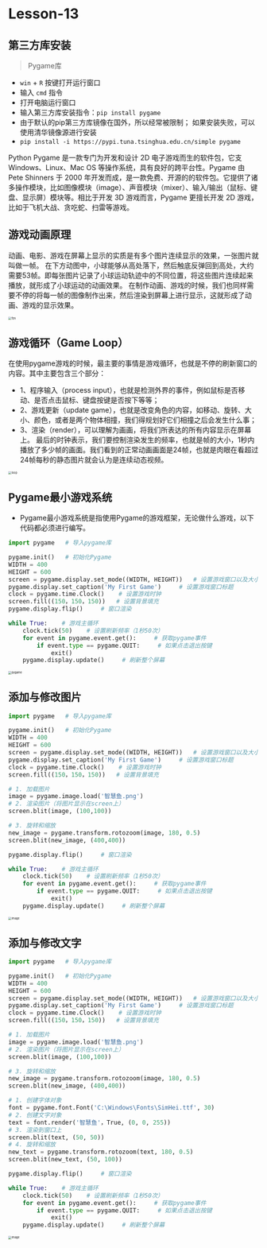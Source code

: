 # **Lesson-13**

## **第三方库安装**

> Pygame库

- `win` + `R` 按键打开运行窗口
- 输入 `cmd` 指令
- 打开电脑运行窗口
- 输入第三方库安装指令：`pip install pygame`
- 由于默认的pip第三方库镜像在国外，所以经常被限制；
如果安装失败，可以使用清华镜像源进行安装
- `pip install -i https://pypi.tuna.tsinghua.edu.cn/simple pygame`

Python Pygame 是一款专门为开发和设计 2D 电子游戏而生的软件包，它支 Windows、Linux、Mac OS 等操作系统，具有良好的跨平台性。Pygame 由  Pete Shinners 于 2000 年开发而成，是一款免费、开源的的软件包。它提供了诸多操作模块，比如图像模块（image）、声音模块（mixer）、输入/输出（鼠标、键盘、显示屏）模块等。相比于开发 3D 游戏而言，Pygame 更擅长开发 2D 游戏，比如于飞机大战、贪吃蛇、扫雷等游戏。

## **游戏动画原理**

动画、电影、游戏在屏幕上显示的实质是有多个图片连续显示的效果，一张图片就叫做一帧。
在下方动图中，小球能够从高处落下，然后触底反弹回到高处，大约需要53帧。即每张图片记录了小球运动轨迹中的不同位置，将这些图片连续起来播放，就形成了小球运动的动画效果。
在制作动画、游戏的时候，我们也同样需要不停的将每一帧的图像制作出来，然后渲染到屏幕上进行显示，这就形成了动画、游戏的显示效果。

<img src='_media/2-13-1.png' alt='fps' style='zoom:40%;'/>

## **游戏循环（Game Loop）**

在使用pygame游戏的时候，最主要的事情是游戏循环，也就是不停的刷新窗口的内容。其中主要包含三个部分：
- 1、程序输入（process input），也就是检测外界的事件，例如鼠标是否移动、是否点击鼠标、键盘按键是否按下等等；
- 2、游戏更新（update game），也就是改变角色的内容，如移动、旋转、大小、颜色，或者是两个物体相撞，我们得规划好它们相撞之后会发生什么事；
- 3、渲染（render），可以理解为画画，将我们所表达的所有内容显示在屏幕上。
最后的时钟表示，我们要控制渲染发生的频率，也就是帧的大小，1秒内播放了多少帧的画面。我们看到的正常动画画面是24帧，也就是肉眼在看超过24帧每秒的静态图片就会认为是连续动态视频。

<img src='_media/2-13-2.png' alt='loop' style='zoom:40%;'/>

## **Pygame最小游戏系统**

- Pygame最小游戏系统是指使用Pygame的游戏框架，无论做什么游戏，以下代码都必须进行编写。

```python
import pygame   # 导入pygame库

pygame.init()   # 初始化Pygame
WIDTH = 400
HEIGHT = 600
screen = pygame.display.set_mode((WIDTH, HEIGHT))   # 设置游戏窗口以及大小
pygame.display.set_caption('My First Game')     # 设置游戏窗口标题
clock = pygame.time.Clock()    # 设置游戏时钟
screen.fill((150，150，150))   # 设置背景填充
pygame.display.flip()     # 窗口渲染

while True:    # 游戏主循环
    clock.tick(50)    # 设置刷新频率（1秒50次）
    for event in pygame.event.get():     # 获取pygame事件
        if event.type == pygame.QUIT:     # 如果点击退出按键
            exit()
    pygame.display.update()     # 刷新整个屏幕
```

<img src='_media/2-13-3.png' alt='pygame' style='zoom:40%;'/>

## **添加与修改图片**

```python
import pygame   # 导入pygame库

pygame.init()   # 初始化Pygame
WIDTH = 400
HEIGHT = 600
screen = pygame.display.set_mode((WIDTH, HEIGHT))   # 设置游戏窗口以及大小
pygame.display.set_caption('My First Game')     # 设置游戏窗口标题
clock = pygame.time.Clock()    # 设置游戏时钟
screen.fill((150，150，150))   # 设置背景填充

# 1. 加载图片
image = pygame.image.load('智慧鱼.png')
# 2. 渲染图片（将图片显示在screen上）
screen.blit(image, (100,100))

# 3. 旋转和缩放
new_image = pygame.transform.rotozoom(image, 180, 0.5)
screen.blit(new_image, (400,400))

pygame.display.flip()     # 窗口渲染

while True:    # 游戏主循环
    clock.tick(50)    # 设置刷新频率（1秒50次）
    for event in pygame.event.get():     # 获取pygame事件
        if event.type == pygame.QUIT:     # 如果点击退出按键
            exit()
    pygame.display.update()     # 刷新整个屏幕
```

<img src='_media/2-13-4.png' alt='image' style='zoom:40%;'/>

## **添加与修改文字**

```python
import pygame   # 导入pygame库

pygame.init()   # 初始化Pygame
WIDTH = 400
HEIGHT = 600
screen = pygame.display.set_mode((WIDTH, HEIGHT))   # 设置游戏窗口以及大小
pygame.display.set_caption('My First Game')     # 设置游戏窗口标题
clock = pygame.time.Clock()    # 设置游戏时钟
screen.fill((150，150，150))   # 设置背景填充

# 1. 加载图片
image = pygame.image.load('智慧鱼.png')
# 2. 渲染图片（将图片显示在screen上）
screen.blit(image, (100,100))

# 3. 旋转和缩放
new_image = pygame.transform.rotozoom(image, 180, 0.5)
screen.blit(new_image, (400,400))

# 1. 创建字体对象
font = pygame.font.Font('C:\Windows\Fonts\SimHei.ttf', 30)
# 2. 创建文字对象
text = font.render('智慧鱼'，True, (0, 0, 255))
# 3. 渲染到窗口上
screen.blit(text, (50, 50))
# 4. 旋转和缩放
new_text = pygame.transform.rotozoom(text, 180, 0.5)
screen.blit(new_text, (50, 100))

pygame.display.flip()     # 窗口渲染

while True:    # 游戏主循环
    clock.tick(50)    # 设置刷新频率（1秒50次）
    for event in pygame.event.get():     # 获取pygame事件
        if event.type == pygame.QUIT:     # 如果点击退出按键
            exit()
    pygame.display.update()     # 刷新整个屏幕
```

<img src='_media/2-13-5.png' alt='image' style='zoom:40%;'/>